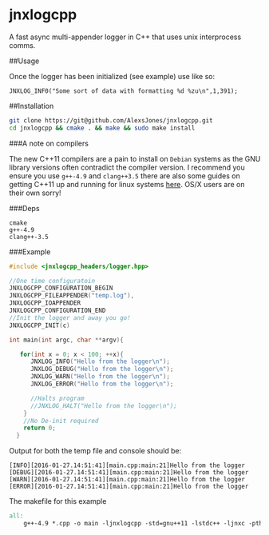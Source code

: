 jnxlogcpp
========

A fast async multi-appender logger in C++ that uses unix interprocess comms.

##Usage

Once the logger has been initialized (see example) use like so:

`JNXLOG_INF0("Some sort of data with formatting %d %zu\n",1,391);`

##Installation

```bash
git clone https://git@github.com/AlexsJones/jnxlogcpp.git
cd jnxlogcpp && cmake . && make && sudo make install
```

###A note on compilers

The new C++11 compilers are a pain to install on `Debian` systems as the GNU library versions often contradict the compiler version. I recommend you ensure you use `g++-4.9` and `clang++3.5` there are also some guides on getting C++11 up and running for linux systems [here](http://unix.stackexchange.com/questions/242876/upgrading-gcc-on-debian-wheezy-to-support-c-11-features). OS/X users are on their own sorry!

###Deps
```
cmake
g++-4.9
clang++-3.5
```

###Example

```cpp
#include <jnxlogcpp_headers/logger.hpp>

//One time configuratoin
JNXLOGCPP_CONFIGURATION_BEGIN
JNXLOGCPP_FILEAPPENDER("temp.log"),
JNXLOGCPP_IOAPPENDER
JNXLOGCPP_CONFIGURATION_END
//Init the logger and away you go!
JNXLOGCPP_INIT(c)

int main(int argc, char **argv){

   for(int x = 0; x < 100; ++x){
      JNXLOG_INFO("Hello from the logger\n");
      JNXLOG_DEBUG("Hello from the logger\n");
      JNXLOG_WARN("Hello from the logger\n");
      JNXLOG_ERROR("Hello from the logger\n");

      //Halts program
      //JNXLOG_HALT("Hello from the logger\n");
    }
    //No De-init required
    return 0;
  }
```
Output for both the temp file and console should be:
```
[INFO][2016-01-27.14:51:41][main.cpp:main:21]Hello from the logger
[DEBUG][2016-01-27.14:51:41][main.cpp:main:21]Hello from the logger
[WARN][2016-01-27.14:51:41][main.cpp:main:21]Hello from the logger
[ERROR][2016-01-27.14:51:41][main.cpp:main:21]Hello from the logger
```

The makefile for this example

```Makefile
all:
    g++-4.9 *.cpp -o main -ljnxlogcpp -std=gnu++11 -lstdc++ -ljnxc -pthread
```

